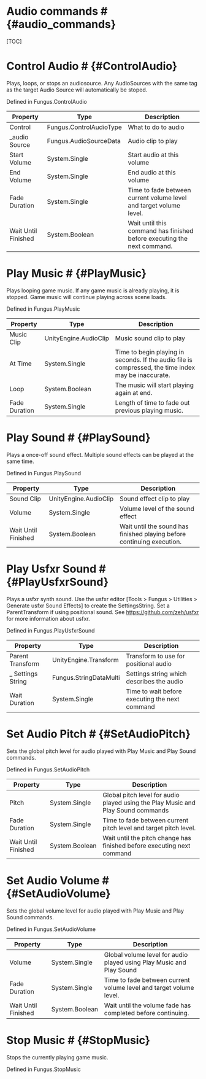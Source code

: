 # Audio commands # {#audio_commands}

[TOC]
# Control Audio # {#ControlAudio}
Plays, loops, or stops an audiosource. Any AudioSources with the same tag as the target Audio Source will automatically be stoped.

Defined in Fungus.ControlAudio

Property | Type | Description
 --- | --- | ---
Control | Fungus.ControlAudioType | What to do to audio
_audio Source | Fungus.AudioSourceData | Audio clip to play
Start Volume | System.Single | Start audio at this volume
End Volume | System.Single | End audio at this volume
Fade Duration | System.Single | Time to fade between current volume level and target volume level.
Wait Until Finished | System.Boolean | Wait until this command has finished before executing the next command.

# Play Music # {#PlayMusic}
Plays looping game music. If any game music is already playing, it is stopped. Game music will continue playing across scene loads.

Defined in Fungus.PlayMusic

Property | Type | Description
 --- | --- | ---
Music Clip | UnityEngine.AudioClip | Music sound clip to play
At Time | System.Single | Time to begin playing in seconds. If the audio file is compressed, the time index may be inaccurate.
Loop | System.Boolean | The music will start playing again at end.
Fade Duration | System.Single | Length of time to fade out previous playing music.

# Play Sound # {#PlaySound}
Plays a once-off sound effect. Multiple sound effects can be played at the same time.

Defined in Fungus.PlaySound

Property | Type | Description
 --- | --- | ---
Sound Clip | UnityEngine.AudioClip | Sound effect clip to play
Volume | System.Single | Volume level of the sound effect
Wait Until Finished | System.Boolean | Wait until the sound has finished playing before continuing execution.

# Play Usfxr Sound # {#PlayUsfxrSound}
Plays a usfxr synth sound. Use the usfxr editor [Tools > Fungus > Utilities > Generate usfxr Sound Effects] to create the SettingsString. Set a ParentTransform if using positional sound. See https://github.com/zeh/usfxr for more information about usfxr.

Defined in Fungus.PlayUsfxrSound

Property | Type | Description
 --- | --- | ---
Parent Transform | UnityEngine.Transform | Transform to use for positional audio
_ Settings String | Fungus.StringDataMulti | Settings string which describes the audio
Wait Duration | System.Single | Time to wait before executing the next command

# Set Audio Pitch # {#SetAudioPitch}
Sets the global pitch level for audio played with Play Music and Play Sound commands.

Defined in Fungus.SetAudioPitch

Property | Type | Description
 --- | --- | ---
Pitch | System.Single | Global pitch level for audio played using the Play Music and Play Sound commands
Fade Duration | System.Single | Time to fade between current pitch level and target pitch level.
Wait Until Finished | System.Boolean | Wait until the pitch change has finished before executing next command

# Set Audio Volume # {#SetAudioVolume}
Sets the global volume level for audio played with Play Music and Play Sound commands.

Defined in Fungus.SetAudioVolume

Property | Type | Description
 --- | --- | ---
Volume | System.Single | Global volume level for audio played using Play Music and Play Sound
Fade Duration | System.Single | Time to fade between current volume level and target volume level.
Wait Until Finished | System.Boolean | Wait until the volume fade has completed before continuing.

# Stop Music # {#StopMusic}
Stops the currently playing game music.

Defined in Fungus.StopMusic
